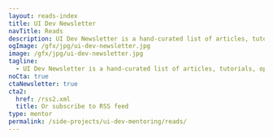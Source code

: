 ```yaml
---
layout: reads-index
title: UI Dev Newsletter
navTitle: Reads
description: UI Dev Newsletter is a hand-curated list of articles, tutorials, and tools related to User Interface development delivered to your inbox every two weeks.
ogImage: /gfx/jpg/ui-dev-newsletter.jpg
image: /gfx/jpg/ui-dev-newsletter.jpg
tagline:
  - UI Dev Newsletter is a hand-curated list of articles, tutorials, opinions, and tools related to User Interface development delivered to your inbox every two weeks.
noCta: true
ctaNewsletter: true
cta2:
  href: /rss2.xml
  title: Or subscribe to RSS feed
type: mentor
permalink: /side-projects/ui-dev-mentoring/reads/
---
```

